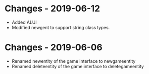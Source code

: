 # Changes - 2019-06-12
- Added ALUI
- Modified newgent to support string class types.

# Changes - 2019-06-06
- Renamed newentity of the game interface to newgameentity
- Renamed deleteentity of the game interface to deletegameentity

